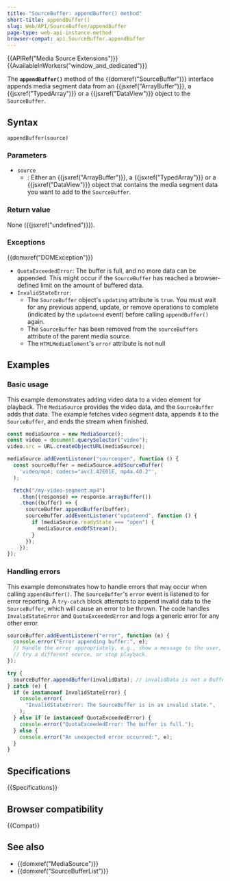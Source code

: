 ```yaml
---
title: "SourceBuffer: appendBuffer() method"
short-title: appendBuffer()
slug: Web/API/SourceBuffer/appendBuffer
page-type: web-api-instance-method
browser-compat: api.SourceBuffer.appendBuffer
---
```


{{APIRef("Media Source Extensions")}}{{AvailableInWorkers("window_and_dedicated")}}

The **`appendBuffer()`** method of the
{{domxref("SourceBuffer")}} interface appends media segment data from an
{{jsxref("ArrayBuffer")}}, a {{jsxref("TypedArray")}} or a {{jsxref("DataView")}} object
to the `SourceBuffer`.

## Syntax

```js-nolint
appendBuffer(source)
```

### Parameters

- `source`
  - : Either an {{jsxref("ArrayBuffer")}}, a {{jsxref("TypedArray")}} or a {{jsxref("DataView")}} object
    that contains the media segment data you want to add to the `SourceBuffer`.

### Return value

None ({{jsxref("undefined")}}).

### Exceptions

{{domxref("DOMException")}}

- `QuotaExceededError`: The buffer is full, and no more data can be appended. This might occur if the `SourceBuffer` has reached a browser-defined limit on the amount of buffered data.
- `InvalidStateError`:
  - The `SourceBuffer` object's `updating` attribute is `true`. You must wait for any previous append, update, or remove operations to complete (indicated by the `updateend` event) before calling `appendBuffer()` again.
  - The `SourceBuffer` has been removed from the `sourceBuffers` attribute of the parent media source.
  - The `HTMLMediaElement`'s `error` attribute is not null

## Examples

### Basic usage

This example demonstrates adding video data to a video element for playback. The `MediaSource` provides the video data, and the `SourceBuffer` adds that data. The example fetches video segment data, appends it to the `SourceBuffer`, and ends the stream when finished.

```js
const mediaSource = new MediaSource();
const video = document.querySelector("video");
video.src = URL.createObjectURL(mediaSource);

mediaSource.addEventListener("sourceopen", function () {
  const sourceBuffer = mediaSource.addSourceBuffer(
    'video/mp4; codecs="avc1.42E01E, mp4a.40.2"',
  );

  fetch("/my-video-segment.mp4")
    .then((response) => response.arrayBuffer())
    .then((buffer) => {
      sourceBuffer.appendBuffer(buffer);
      sourceBuffer.addEventListener("updateend", function () {
        if (mediaSource.readyState === "open") {
          mediaSource.endOfStream();
        }
      });
    });
});
```

### Handling errors

This example demonstrates how to handle errors that may occur when calling `appendBuffer()`. The `SourceBuffer`'s `error` event is listened to for error reporting. A `try-catch` block attempts to append invalid data to the `SourceBuffer`, which will cause an error to be thrown. The code handles `InvalidStateError` and `QuotaExceededError` and logs a generic error for any other error.

```js
sourceBuffer.addEventListener("error", function (e) {
  console.error("Error appending buffer:", e);
  // Handle the error appropriately, e.g., show a message to the user,
  // try a different source, or stop playback.
});

try {
  sourceBuffer.appendBuffer(invalidData); // invalidData is not a BufferSource
} catch (e) {
  if (e instanceof InvalidStateError) {
    console.error(
      "InvalidStateError: The SourceBuffer is in an invalid state.",
    );
  } else if (e instanceof QuotaExceededError) {
    console.error("QuotaExceededError: The buffer is full.");
  } else {
    console.error("An unexpected error occurred:", e);
  }
}
```

## Specifications

{{Specifications}}

## Browser compatibility

{{Compat}}

## See also

- {{domxref("MediaSource")}}
- {{domxref("SourceBufferList")}}
